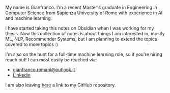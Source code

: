 
My name is Gianfranco. 
I'm a recent Master's graduate in Engineering in Computer Science from Sapienza University of Rome with experience in AI and machine learning.

I have started taking this notes on Obsidian when I was working for my thesis.
Now this collection of notes is about things I am interested in, mostly ML, NLP, Recommender Systems, but I am planning to extend the topics covered to more topics :)

I'm also on the hunt for a full-time machine learning role, so if you're hiring reach out! I can most easily be reached via:
-   [gianfranco.romani@outlook.it](mailto:gianfranco.romani@outlook.it)
-   [Linkedin](https://www.linkedin.com/in/gian-romani/)

I am also leaving [here](https://github.com/GianRomani) a link to my GitHub repository.